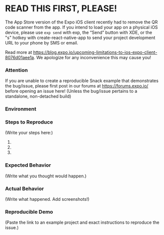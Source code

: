 # READ THIS FIRST, PLEASE!

The App Store version of the Expo iOS client recently had to remove the QR code scanner from the app. If you intend to load your app on a physical iOS device, please use `exp send` with exp, the “Send” button with XDE, or the "s" hotkey with create-react-native-app to send your project development URL to your phone by SMS or email.

Read more at https://blog.expo.io/upcoming-limitations-to-ios-expo-client-8076d01aee1a. We apologize for any inconvenience this may cause you!

<!--
  Is this a feature request? Please vote or post it at https://expo.canny.io instead.
-->

### Attention

  If you are unable to create a reproducible Snack example that demonstrates the bug/issue,
  please first post in our forums at https://forums.expo.io/ before opening an issue here! 
  (Unless the bug/issue pertains to a standalone, non-detached build)
  
### Environment

<!-- In your terminal run `exp diagnostics` and paste the output here. -->

<!-- Please also let us know about your app's target (iOS, Android, Client, Standalone, ExpoKit) -->

### Steps to Reproduce

<!--
  How would you describe your issue to someone who doesn’t know you or your project?
  Try to write a sequence of steps that anybody can repeat to see the issue.
  Be specific! If the bug cannot be reproduced, your issue may be closed.
-->

(Write your steps here:)

1.
2.
3.

### Expected Behavior

<!--
  How did you expect your project to behave?
  It’s fine if you’re not sure your understanding is correct.
  Just write down what you thought would happen.
-->

(Write what you thought would happen.)

### Actual Behavior

<!--
  Did something go wrong?
  Is something broken, or not behaving as you expected?
  Describe this section in detail, and attach screenshots if possible.
  Don't just say "it doesn't work"!
-->

(Write what happened. Add screenshots!)

### Reproducible Demo

<!--
  Please share a project that reproduces the issue.
  There are two ways to do it:

    * Create a new app using https://snack.expo.io/ and try to reproduce the issue in it.
      This is useful if you roughly know where the problem is, or can’t share the real code.

    * Or, copy your app and remove things until you’re left with the minimal reproducible demo.
      This is useful for finding the root cause. You may then optionally create a Snack.

  This is a good guide to creating bug demos: https://stackoverflow.com/help/mcve
  Once you’re done, copy and paste the link to the Snack or a public GitHub repository below:
-->

(Paste the link to an example project and exact instructions to reproduce the issue.)

<!--
  What happens if you skip this step?

  Someone will read your bug report, and maybe will be able to help you,
  but it’s unlikely that it will get much attention from the team. Eventually,
  the issue will likely get closed in favor of issues that have reproducible demos.

  Please remember that:

    * Issues without reproducible demos have a very low priority.
    * The person fixing the bug would have to do that anyway. Please be respectful of their time.
    * You might figure out the issues yourself as you work on extracting it.

  Thanks for helping us help you!
-->
